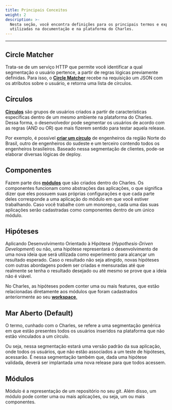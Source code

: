 ```yaml
---
title: Principais Conceitos
weight: 2
description: >-
  Nesta seção, você encontra definições para os principais termos e expressões
  utilizadas na documentação e na plataforma do Charles.
---
```

 
---

## **Circle Matcher**

Trata-se de um serviço HTTP que permite você identificar a qual segmentação o usuário pertence, a partir de regras lógicas previamente definidas. Para isso, o [**Circle Matcher**](/pt/referência/circle-matcher/) recebe na requisição um JSON com os atributos sobre o usuário, e retorna uma lista de círculos.

## **Círculos**

[**Círculos**](/pt/referência/círculo/) são grupos de usuários criados a partir de características específicas dentro de um mesmo ambiente na plataforma do Charles. Dessa forma, o desenvolvedor pode segmentar os usuários de acordo com as regras \(AND ou OR\) que mais fizerem sentido para testar aquela release.

Por exemplo, é possível [**criar um círculo**](referencia/circulos#como-criar-circulos) de engenheiros da região Norte do Brasil, outro de engenheiros do sudeste e um terceiro contendo todos os engenheiros brasileiros. Baseado nessa segmentação de clientes, pode-se elaborar diversas lógicas de deploy.

## **Componentes**

Fazem parte dos [**módulos**](/pt/primeiros-passos/criando-seu-primeiro-módulo/) que são criados dentro do Charles. Os componentes funcionam como abstrações das aplicações, o que significa dizer que eles possuem suas próprias configurações e que cada parte deles corresponde a uma aplicação do módulo em que você estiver trabalhando. Caso você trabalhe com um monorepo, cada uma das suas aplicações serão cadastradas como componentes dentro de um único módulo.

## **Hipóteses**

Aplicando Desenvolvimento Orientado à Hipótese \(_Hypothesis-Driven Development_\) ou não, uma hipótese representará o desenvolvimento de uma nova ideia que será utilizada como experimento para alcançar um resultado esperado. Caso o resultado não seja atingido, novas hipóteses com outras abordagens podem ser criadas e mensuradas até que realmente se tenha o resultado desejado ou até mesmo se prove que a ideia não é viável.

No Charles, as hipóteses podem conter uma ou mais features, que estão relacionadas diretamente aos módulos que foram cadastrados anteriormente ao seu [**workspace**.](/pt/primeiros-passos/definindo-um-workspace/visao-geral/)

## Mar Aberto \(Default\)

O termo, cunhado com o Charles, se refere a uma segmentação genérica em que estão presentes todos os usuários inseridos na plataforma que não estão vinculados a um círculo.

Ou seja, nessa segmentação estará uma versão padrão da sua aplicação, onde todos os usuários, que não estão associados a um teste de hipóteses, acessarão. É nessa segmentação também que, dada uma hipótese validada, deverá ser implantada uma nova release para que todos acessem.

## Módulos

Módulo é a representação de um repositório no seu git. Além disso, um módulo pode conter uma ou mais aplicações, ou seja, um ou mais componentes.
